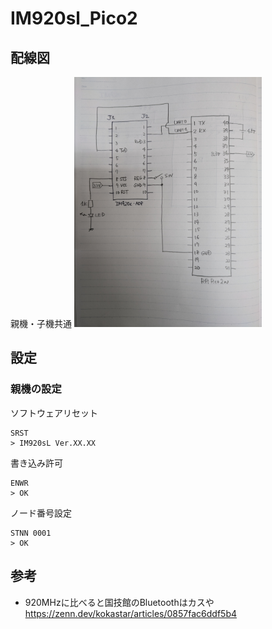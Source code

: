 # IM920sl_Pico2

## 配線図
親機・子機共通
<img src="wiring_diagram.jpg" width="300">

## 設定
### 親機の設定
ソフトウェアリセット
```
SRST
> IM920sL Ver.XX.XX
```
書き込み許可
```
ENWR
> OK
```
ノード番号設定
```
STNN 0001
> OK
```
## 参考
- 920MHzに比べると国技館のBluetoothはカスや https://zenn.dev/kokastar/articles/0857fac6ddf5b4
